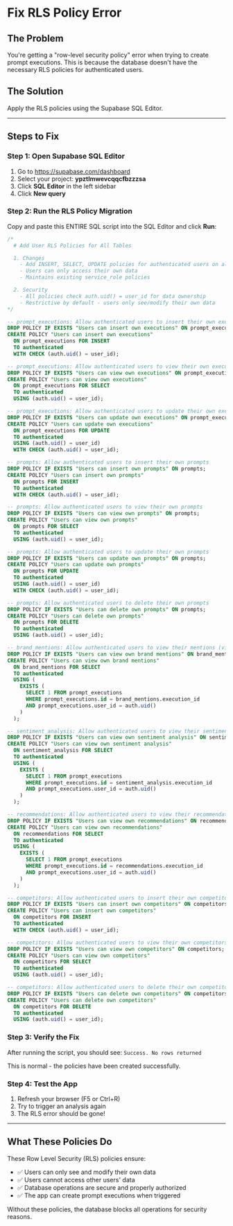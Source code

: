 # Fix RLS Policy Error

## The Problem

You're getting a "row-level security policy" error when trying to create prompt executions. This is because the database doesn't have the necessary RLS policies for authenticated users.

## The Solution

Apply the RLS policies using the Supabase SQL Editor.

---

## Steps to Fix

### Step 1: Open Supabase SQL Editor

1. Go to https://supabase.com/dashboard
2. Select your project: **ypztlmwevcqqcfbzzzsa**
3. Click **SQL Editor** in the left sidebar
4. Click **New query**

### Step 2: Run the RLS Policy Migration

Copy and paste this ENTIRE SQL script into the SQL Editor and click **Run**:

```sql
/*
  # Add User RLS Policies for All Tables

  1. Changes
    - Add INSERT, SELECT, UPDATE policies for authenticated users on all tables
    - Users can only access their own data
    - Maintains existing service_role policies

  2. Security
    - All policies check auth.uid() = user_id for data ownership
    - Restrictive by default - users only see/modify their own data
*/

-- prompt_executions: Allow authenticated users to insert their own executions
DROP POLICY IF EXISTS "Users can insert own executions" ON prompt_executions;
CREATE POLICY "Users can insert own executions"
  ON prompt_executions FOR INSERT
  TO authenticated
  WITH CHECK (auth.uid() = user_id);

-- prompt_executions: Allow authenticated users to view their own executions
DROP POLICY IF EXISTS "Users can view own executions" ON prompt_executions;
CREATE POLICY "Users can view own executions"
  ON prompt_executions FOR SELECT
  TO authenticated
  USING (auth.uid() = user_id);

-- prompt_executions: Allow authenticated users to update their own executions
DROP POLICY IF EXISTS "Users can update own executions" ON prompt_executions;
CREATE POLICY "Users can update own executions"
  ON prompt_executions FOR UPDATE
  TO authenticated
  USING (auth.uid() = user_id)
  WITH CHECK (auth.uid() = user_id);

-- prompts: Allow authenticated users to insert their own prompts
DROP POLICY IF EXISTS "Users can insert own prompts" ON prompts;
CREATE POLICY "Users can insert own prompts"
  ON prompts FOR INSERT
  TO authenticated
  WITH CHECK (auth.uid() = user_id);

-- prompts: Allow authenticated users to view their own prompts
DROP POLICY IF EXISTS "Users can view own prompts" ON prompts;
CREATE POLICY "Users can view own prompts"
  ON prompts FOR SELECT
  TO authenticated
  USING (auth.uid() = user_id);

-- prompts: Allow authenticated users to update their own prompts
DROP POLICY IF EXISTS "Users can update own prompts" ON prompts;
CREATE POLICY "Users can update own prompts"
  ON prompts FOR UPDATE
  TO authenticated
  USING (auth.uid() = user_id)
  WITH CHECK (auth.uid() = user_id);

-- prompts: Allow authenticated users to delete their own prompts
DROP POLICY IF EXISTS "Users can delete own prompts" ON prompts;
CREATE POLICY "Users can delete own prompts"
  ON prompts FOR DELETE
  TO authenticated
  USING (auth.uid() = user_id);

-- brand_mentions: Allow authenticated users to view their mentions (via execution)
DROP POLICY IF EXISTS "Users can view own brand mentions" ON brand_mentions;
CREATE POLICY "Users can view own brand mentions"
  ON brand_mentions FOR SELECT
  TO authenticated
  USING (
    EXISTS (
      SELECT 1 FROM prompt_executions
      WHERE prompt_executions.id = brand_mentions.execution_id
      AND prompt_executions.user_id = auth.uid()
    )
  );

-- sentiment_analysis: Allow authenticated users to view their sentiment data
DROP POLICY IF EXISTS "Users can view own sentiment analysis" ON sentiment_analysis;
CREATE POLICY "Users can view own sentiment analysis"
  ON sentiment_analysis FOR SELECT
  TO authenticated
  USING (
    EXISTS (
      SELECT 1 FROM prompt_executions
      WHERE prompt_executions.id = sentiment_analysis.execution_id
      AND prompt_executions.user_id = auth.uid()
    )
  );

-- recommendations: Allow authenticated users to view their recommendations
DROP POLICY IF EXISTS "Users can view own recommendations" ON recommendations;
CREATE POLICY "Users can view own recommendations"
  ON recommendations FOR SELECT
  TO authenticated
  USING (
    EXISTS (
      SELECT 1 FROM prompt_executions
      WHERE prompt_executions.id = recommendations.execution_id
      AND prompt_executions.user_id = auth.uid()
    )
  );

-- competitors: Allow authenticated users to insert their own competitors
DROP POLICY IF EXISTS "Users can insert own competitors" ON competitors;
CREATE POLICY "Users can insert own competitors"
  ON competitors FOR INSERT
  TO authenticated
  WITH CHECK (auth.uid() = user_id);

-- competitors: Allow authenticated users to view their own competitors
DROP POLICY IF EXISTS "Users can view own competitors" ON competitors;
CREATE POLICY "Users can view own competitors"
  ON competitors FOR SELECT
  TO authenticated
  USING (auth.uid() = user_id);

-- competitors: Allow authenticated users to delete their own competitors
DROP POLICY IF EXISTS "Users can delete own competitors" ON competitors;
CREATE POLICY "Users can delete own competitors"
  ON competitors FOR DELETE
  TO authenticated
  USING (auth.uid() = user_id);
```

### Step 3: Verify the Fix

After running the script, you should see: `Success. No rows returned`

This is normal - the policies have been created successfully.

### Step 4: Test the App

1. Refresh your browser (F5 or Ctrl+R)
2. Try to trigger an analysis again
3. The RLS error should be gone!

---

## What These Policies Do

These Row Level Security (RLS) policies ensure:
- ✅ Users can only see and modify their own data
- ✅ Users cannot access other users' data
- ✅ Database operations are secure and properly authorized
- ✅ The app can create prompt executions when triggered

Without these policies, the database blocks all operations for security reasons.
